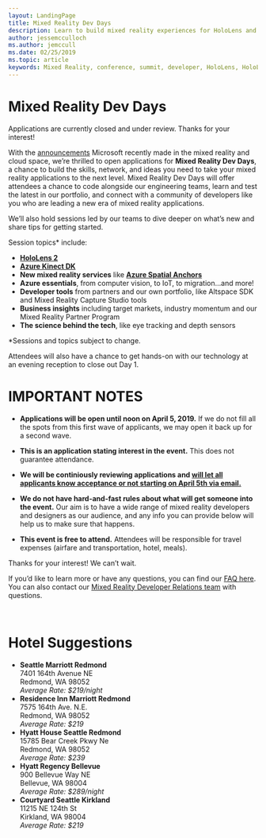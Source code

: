 ```yaml
---
layout: LandingPage
title: Mixed Reality Dev Days
description: Learn to build mixed reality experiences for HoloLens and immersive headsets.
author: jessemcculloch 
ms.author: jemccull
ms.date: 02/25/2019
ms.topic: article
keywords: Mixed Reality, conference, summit, developer, HoloLens, HoloLens 2, Kinect
---
```


# Mixed Reality Dev Days

Applications are currently closed and under review. Thanks for your interest!

With the [announcements](https://blogs.microsoft.com/blog/2019/02/24/microsoft-at-mwc-barcelona-introducing-microsoft-hololens-2/) Microsoft recently made in the mixed reality and cloud space, we’re thrilled to open applications for **Mixed Reality Dev Days**, a chance to build the skills, network, and ideas you need to take your mixed reality applications to the next level. Mixed Reality Dev Days will offer attendees a chance to code alongside our engineering teams, learn and test the latest in our portfolio, and connect with a community of developers like you who are leading a new era of mixed reality applications.  </br>

We’ll also hold sessions led by our teams to dive deeper on what’s new and share tips for getting started. </br>

Session topics* include:
* [**HoloLens 2**]()
* [**Azure Kinect DK**]()
* **New mixed reality services** like [**Azure Spatial Anchors**]()
* **Azure essentials**, from computer vision, to IoT, to migration…and more!
* **Developer tools** from partners and our own portfolio, like Altspace SDK and Mixed Reality Capture Studio tools
* **Business insights** including target markets, industry momentum and our Mixed Reality Partner Program
* **The science behind the tech**, like eye tracking and depth sensors </br>

*Sessions and topics subject to change. </br>

Attendees will also have a chance to get hands-on with our technology at an evening reception to close out Day 1.
</br>


# IMPORTANT NOTES

* **Applications will be open until noon on April 5, 2019.**  If we do not fill all the spots from this first wave of applicants, we may open it back up for a second wave.

* **This is an application stating interest in the event.**  This does not guarantee attendance.

* **We will be continiously reviewing applications and <u>will let all applicants know acceptance or not starting on April 5th via email.</u>**

* **We do not have hard-and-fast rules about what will get someone into the event.**  Our aim is to have a wide range of mixed reality developers and designers as our audience, and any info you can provide below will help us to make sure that happens.

* **This event is free to attend.** Attendees will be responsible for travel expenses (airfare and transportation, hotel, meals).

Thanks for your interest! We can’t wait. 

If you’d like to learn more or have any questions, you can find our [FAQ here](mr-dev-days-faq.md). You can also contact our [Mixed Reality Developer Relations team](mailto:DevEvent@microsoft.com) with questions.

</br>

# Hotel Suggestions

* **Seattle Marriott Redmond**</br>
  7401 164th Avenue NE</br>
  Redmond, WA 98052</br>
  _Average Rate: $219/night_
* **Residence Inn Marriott Redmond**</br>
  7575 164th Ave. N.E.</br>
  Redmond, WA 98052</br>
  _Average Rate: $219_
* **Hyatt House Seattle Redmond**</br>
  15785 Bear Creek Pkwy Ne</br>
  Redmond, WA 98052</br>
  _Average Rate: $239_
* **Hyatt Regency Bellevue**</br>
  900 Bellevue Way NE</br>
  Bellevue, WA 98004</br>
  _Average Rate: $289/night_
* **Courtyard Seattle Kirkland**</br>
  11215 NE 124th St</br>
  Kirkland, WA 98004</br>
  _Average Rate: $219_
